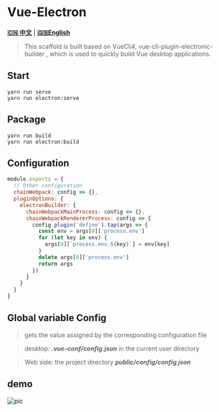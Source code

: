 # Vue-Electron

[**🇨🇳 中文**](./README.md) | [**🇬🇧English**](./README_en.md)

> This scaffold is built based on VueCli4, vue-cli-plugin-electronic-builder , which is used to quickly build Vue desktop applications.

## Start

```node
yarn run serve
yarn run electron:serve
```

## Package

```node
yarn run build
yarn run electron:build
```

## Configuration

```js
module.exports = {
  // Other configuration
  chainWebpack: config => {},
  pluginOptions: {
    electronBuilder: {
      chainWebpackMainProcess: config => {},
      chainWebpackRendererProcess: config => {
        config.plugin('define').tap(args => {
          const env = args[0]['process.env']
          for (let key in env) {
            args[0][`process.env.${key}`] = env[key]
          }
          delete args[0]['process.env']
          return args
        })
      }
    }
  }
}
```

## Global variable Config

> gets the value assigned by the corresponding configuration file

> desktop: **_.vue-conf/config.json_** in the current user directory

> Web side: the project directory **_public/config/config json_**

## demo

![pic](https://github.com/Digital-Visual/vue-electron/blob/master/pic.png)
